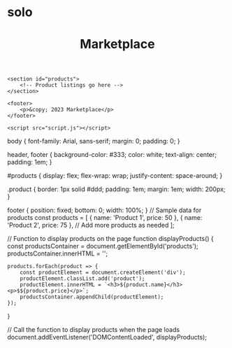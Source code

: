 # solo<!DOCTYPE html>
<html lang="en">
<head>
    <meta charset="UTF-8">
    <meta name="viewport" content="width=device-width, initial-scale=1.0">
    <link rel="stylesheet" href="styles.css">
    <title>Marketplace</title>
</head>
<body>
    <header>
        <h1>Marketplace</h1>
    </header>

    <section id="products">
        <!-- Product listings go here -->
    </section>

    <footer>
        <p>&copy; 2023 Marketplace</p>
    </footer>

    <script src="script.js"></script>
</body>
</html>
body {
    font-family: Arial, sans-serif;
    margin: 0;
    padding: 0;
}

header, footer {
    background-color: #333;
    color: white;
    text-align: center;
    padding: 1em;
}

#products {
    display: flex;
    flex-wrap: wrap;
    justify-content: space-around;
}

.product {
    border: 1px solid #ddd;
    padding: 1em;
    margin: 1em;
    width: 200px;
}

footer {
    position: fixed;
    bottom: 0;
    width: 100%;
}
// Sample data for products
const products = [
    { name: 'Product 1', price: 50 },
    { name: 'Product 2', price: 75 },
    // Add more products as needed
];

// Function to display products on the page
function displayProducts() {
    const productsContainer = document.getElementById('products');
    productsContainer.innerHTML = '';

    products.forEach(product => {
        const productElement = document.createElement('div');
        productElement.classList.add('product');
        productElement.innerHTML = `<h3>${product.name}</h3><p>$${product.price}</p>`;
        productsContainer.appendChild(productElement);
    });
}

// Call the function to display products when the page loads
document.addEventListener('DOMContentLoaded', displayProducts);
